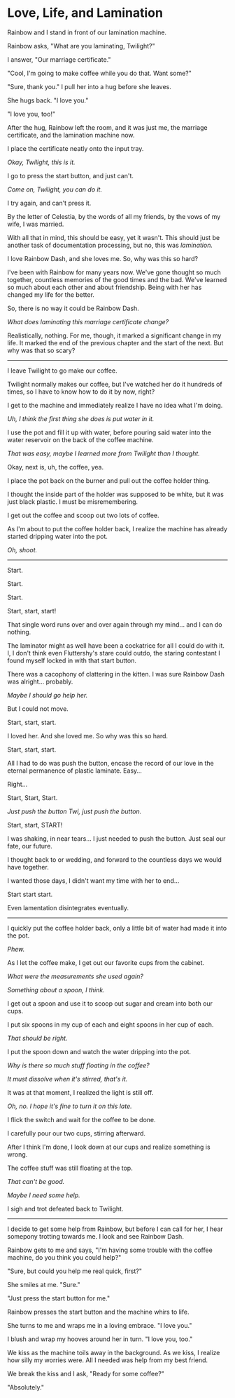 # Love, Life, and Lamination

Rainbow and I stand in front of our lamination machine.

Rainbow asks, "What are you laminating, Twilight?"

I answer, "Our marriage certificate."

"Cool, I'm going to make coffee while you do that. Want some?"

"Sure, thank you." I pull her into a hug before she leaves.

She hugs back. "I love you."

"I love you, too!"

After the hug, Rainbow left the room, and it was just me, the marriage certificate, and the lamination machine now.

I place the certificate neatly onto the input tray.

*Okay, Twilight, this is it.*

I go to press the start button, and just can't.

*Come on, Twilight, you can do it.*

I try again, and can't press it.

By the letter of Celestia, by the words of all my friends, by the vows of my wife, I was married.

With all that in mind, this should be easy, yet it wasn't. This should just be another task of documentation processing, but no, this was *lamination.*

I love Rainbow Dash, and she loves me. So, why was this so hard?

I've been with Rainbow for many years now. We've gone thought so much together, countless memories of the good times and the bad. We've learned so much about each other and about friendship. Being with her has changed my life for the better.

So, there is no way it could be Rainbow Dash.

*What does laminating this marriage certificate change?*

Realistically, nothing. For me, though, it marked a significant change in my life. It marked the end of the previous chapter and the start of the next. But why was that so scary?

***

I leave Twilight to go make our coffee.

Twilight normally makes our coffee, but I've watched her do it hundreds of times, so I have to know how to do it by now, right?

I get to the machine and immediately realize I have no idea what I'm doing.

*Uh, I think the first thing she does is put water in it.*

I use the pot and fill it up with water, before pouring said water into the water reservoir on the back of the coffee machine.

*That was easy, maybe I learned more from Twilight than I thought.*

Okay, next is, uh, the coffee, yea.

I place the pot back on the burner and pull out the coffee holder thing.

I thought the inside part of the holder was supposed to be white, but it was just black plastic. I must be misremembering.

I get out the coffee and scoop out two lots of coffee.

As I'm about to put the coffee holder back, I realize the machine has already started dripping water into the pot.

*Oh, shoot.*

***

Start.

Start.

Start.

Start, start, start!

That single word runs over and over again through my mind… and I can do nothing.

The laminator might as well have been a cockatrice for all I could do with it. I, I don't think even Fluttershy's stare could outdo, the staring contestant I found myself locked in with that start button.

There was a cacophony of clattering in the kitten.  I was sure Rainbow Dash was alright… probably. 

*Maybe I should go help her.*

But I could not move.

Start, start, start. 

I loved her. And she loved me. So why was this so hard.

Start, start, start.

All I had to do was push the button, encase the record of our love in the eternal permanence of plastic laminate. Easy…
 
Right…

Start, Start, Start.

*Just push the button Twi, just push the button.*

Start, start, START!

I was shaking, in near tears… I just needed to push the button. Just seal our fate, our future.

I thought back to or wedding, and forward to the countless days we would have together.

I wanted those days, I didn't want my time with her to end…

Start start start.

Even lamentation disintegrates eventually.

***

I quickly put the coffee holder back, only a little bit of water had made it into the pot.

*Phew.*

As I let the coffee make, I get out our favorite cups from the cabinet.

*What were the measurements she used again?*

*Something about a spoon, I think.*

I get out a spoon and use it to scoop out sugar and cream into both our cups.

I put six spoons in my cup of each and eight spoons in her cup of each.

*That should be right.*

I put the spoon down and watch the water dripping into the pot.

*Why is there so much stuff floating in the coffee?*

*It must dissolve when it's stirred, that's it.*

It was at that moment, I realized the light is still off.

*Oh, no. I hope it's fine to turn it on this late.*

I flick the switch and wait for the coffee to be done.

I carefully pour our two cups, stirring afterward.

After I think I'm done, I look down at our cups and realize something is wrong.

The coffee stuff was still floating at the top.

*That can't be good.*

*Maybe I need some help.*

I sigh and trot defeated back to Twilight.

***

I decide to get some help from Rainbow, but before I can call for her, I hear somepony trotting towards me. I look and see Rainbow Dash.

Rainbow gets to me and says, "I'm having some trouble with the coffee machine, do you think you could help?"

"Sure, but could you help me real quick, first?"

She smiles at me. "Sure."

"Just press the start button for me."

Rainbow presses the start button and the machine whirs to life.

She turns to me and wraps me in a loving embrace. "I love you."

I blush and wrap my hooves around her in turn. "I love you, too."

We kiss as the machine toils away in the background. As we kiss, I realize how silly my worries were. All I needed was help from my best friend.

We break the kiss and I ask, "Ready for some coffee?"

"Absolutely."
